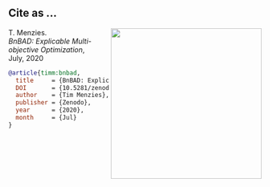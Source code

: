 ## Cite as ...

<img align=right width=300
src="https://live.staticflickr.com/1070/1430045001_7dd540ff1a_b.jpg">

T. Menzies.   
_BnBAD: Explicable Multi-objective Optimization_,  
July, 2020 


```bibtex
@article{timm:bnbad,
  title     = {BnBAD: Explicable Mulit-objective Optimization},
  DOI       = {10.5281/zenodo.3947026}, 
  author    = {Tim Menzies}, 
  publisher = {Zenodo}, 
  year      = {2020}, 
  month     = {Jul}
}
```
